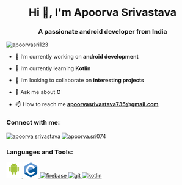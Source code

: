 <h1 align="center">Hi 👋, I'm Apoorva Srivastava</h1>
<h3 align="center">A passionate android developer from India</h3>

<p align="left"> <img src="https://komarev.com/ghpvc/?username=apoorvasri123&label=Profile%20views&color=0e75b6&style=flat" alt="apoorvasri123" /> </p>

- 🔭 I’m currently working on **android development**

- 🌱 I’m currently learning **Kotlin**

- 👯 I’m looking to collaborate on **interesting projects**

- 💬 Ask me about **C**

- 📫 How to reach me **apoorvasrivastava735@gmail.com**

<h3 align="left">Connect with me:</h3>
<p align="left">
<a href="https://linkedin.com/in/apoorva srivastava" target="blank"><img align="center" src="https://raw.githubusercontent.com/rahuldkjain/github-profile-readme-generator/master/src/images/icons/Social/linked-in-alt.svg" alt="apoorva srivastava" height="30" width="40" /></a>
<a href="https://instagram.com/apoorva.sri074" target="blank"><img align="center" src="https://raw.githubusercontent.com/rahuldkjain/github-profile-readme-generator/master/src/images/icons/Social/instagram.svg" alt="apoorva.sri074" height="30" width="40" /></a>
</p>

<h3 align="left">Languages and Tools:</h3>
<p align="left"> <a href="https://developer.android.com" target="_blank" rel="noreferrer"> <img src="https://raw.githubusercontent.com/devicons/devicon/master/icons/android/android-original-wordmark.svg" alt="android" width="40" height="40"/> </a> <a href="https://www.cprogramming.com/" target="_blank" rel="noreferrer"> <img src="https://raw.githubusercontent.com/devicons/devicon/master/icons/c/c-original.svg" alt="c" width="40" height="40"/> </a> <a href="https://firebase.google.com/" target="_blank" rel="noreferrer"> <img src="https://www.vectorlogo.zone/logos/firebase/firebase-icon.svg" alt="firebase" width="40" height="40"/> </a> <a href="https://git-scm.com/" target="_blank" rel="noreferrer"> <img src="https://www.vectorlogo.zone/logos/git-scm/git-scm-icon.svg" alt="git" width="40" height="40"/> </a> <a href="https://kotlinlang.org" target="_blank" rel="noreferrer"> <img src="https://www.vectorlogo.zone/logos/kotlinlang/kotlinlang-icon.svg" alt="kotlin" width="40" height="40"/> </a> </p>
